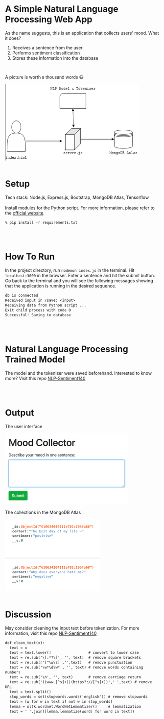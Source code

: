 # A Simple Natural Language Processing Web App
As the name suggests, this is an application that collects users' mood. What it does? 
1. Receives a sentence from the user
2. Performs sentiment classification 
3. Stores these information into the database

<br/>

A picture is worth a thousand words 😃 <br/>

<img src="img/workflow.png">

<br/>
<br/>

# Setup
Tech stack: Node.js, Express.js, Bootstrap, MongoDB Atlas, Tensorflow <br/><br/>
Install modules for the Python script. For more information, please refer to the [official website](https://www.tensorflow.org/install).
```
% pip install -r requirements.txt
```

<br/>
<br/>

# How To Run 
In the project directory, run `nodemon index.js` in the terminal. Hit `localhost:3000` in the browser. Enter a sentence and hit the submit button. Go back to the terminal and you will see the following messages showing that the application is running in the desired sequence. <br/>
```
db is connected
Received input in /save: <input>
Receiving data from Python script ...
Exit child process with code 0
Successful! Saving to database
```

<br/>
<br/>

# Natural Language Processing Trained Model
The model and the tokenizer were saved beforehand. Interested to know more? Visit this repo [NLP-Sentiment140](https://github.com/Sins-Repo/NLP-Sentiment140)

<br/>
<br/>

# Output 
The user interface <br/>

<img src="img/interface.png" width=400>

The collections in the MongoDB Atlas <br/>

<img src="img/mongoatlas.png">

<br/>
<br/>

# Discussion
May consider cleaning the input text before tokenization. For more information, visit this repo [NLP-Sentiment140](https://github.com/Sins-Repo/NLP-Sentiment140)
```
def clean_text(x):
  text = x
  text = text.lower()                 # convert to lower case
  text = re.sub('\[.*?\]', '', text)  # remove square brackets
  text = re.sub(r'[^\w\s]','',text)   # remove punctuation
  text = re.sub('\w*\d\w*', '', text) # remove words containing numbers
  text = re.sub('\n', '', text)       # remove carriage return
  text = re.sub('((www.[^s]+)|(https?://[^s]+))',' ',text) # remove URL
  text = text.split()
  stop_words = set(stopwords.words('english')) # remove stopwords
  text = [w for w in text if not w in stop_words] 
  lemma = nltk.wordnet.WordNetLemmatizer()     # lemmatization
  text = ' '.join([lemma.lemmatize(word) for word in text])
```

